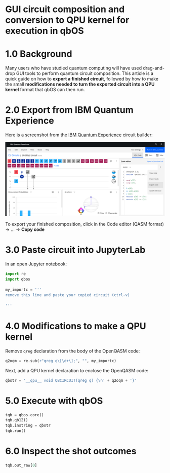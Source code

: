 # GUI circuit composition and conversion to QPU kernel for execution in qbOS

# 1.0 Background

Many users who have studied quantum computing will have used drag-and-drop GUI tools to perform quantum circuit composition.  This article is a quick guide on how to **export a finished circuit**, followed by how to make the small **modifications needed to turn the exported circuit into a QPU kernel** format that qbOS can then run.

# 2.0 Export from IBM Quantum Experience

 Here is a screenshot from the [IBM Quantum Experience](https://quantum-computing.ibm.com/) circuit builder:

![GUI%20circuit%20composition%20and%20conversion%20to%20QPU%20kern%204f46ef713a5743e192aa79ec6f804d5d/Screen_Shot_2020-09-28_at_3.09.33_pm.png](GUI%20circuit%20composition%20and%20conversion%20to%20QPU%20kern%204f46ef713a5743e192aa79ec6f804d5d/Screen_Shot_2020-09-28_at_3.09.33_pm.png)

To export your finished composition, click in the Code editor (QASM format) → ... → **Copy code**

# 3.0 Paste circuit into JupyterLab

In an open Jupyter notebook:

```python
import re
import qbos

my_importc = '''
remove this line and paste your copied circuit (ctrl-v)

'''
```

# 4.0 Modifications to make a QPU kernel

Remove `qreg` declaration from the body of the OpenQASM code:

```python
q2oqm = re.sub(r"qreg q\[\d+\];", "", my_importc)
```

Next, add a QPU kernel declaration to enclose the OpenQASM code:

```python
qbstr = '__qpu__ void QBCIRCUIT(qreg q) {\n' + q2oqm + '}'
```

# 5.0 Execute with qbOS

```python
tqb = qbos.core()
tqb.qb12()
tqb.instring = qbstr
tqb.run()
```

# 6.0 Inspect the shot outcomes

```python
tqb.out_raw[0]

```